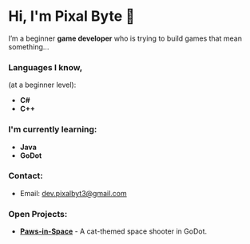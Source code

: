 # Hi, I'm Pixal Byte 👋

I’m a beginner **game developer** who is trying to build games that mean something...

### Languages I know,
(at a beginner level):
- **C#**
- **C++**

### I'm currently learning:
- **Java**
- **GoDot**

### Contact:
- Email: [dev.pixalbyt3@gmail.com](mailto:dev.pixalbyt3@gmail.com)

### Open Projects:
- **[Paws-in-Space](#)** - A cat-themed space shooter in GoDot. 
